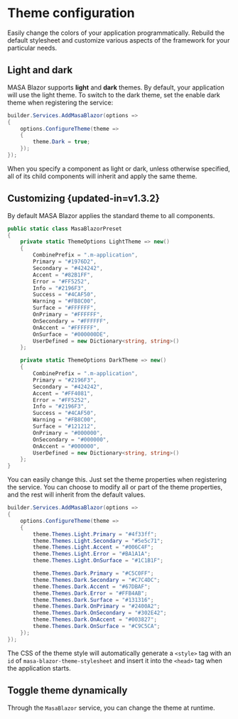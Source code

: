 # Theme configuration

Easily change the colors of your application programmatically. Rebuild the default stylesheet and customize various aspects of the framework for your particular needs.

## Light and dark

MASA Blazor supports **light** and **dark** themes. By default, your application will use the light theme. To switch to the dark theme, set the enable dark theme when registering the service:

```csharp Program.cs
builder.Services.AddMasaBlazor(options =>
{
    options.ConfigureTheme(theme =>
    {
        theme.Dark = true;
    });
});
```

When you specify a component as light or dark, unless otherwise specified, all of its child components will inherit and apply the same theme.

## Customizing {updated-in=v1.3.2}

By default MASA Blazor applies the standard theme to all components.

```csharp
public static class MasaBlazorPreset
{
    private static ThemeOptions LightTheme => new()
    {
        CombinePrefix = ".m-application",
        Primary = "#1976D2",
        Secondary = "#424242",
        Accent = "#82B1FF",
        Error = "#FF5252",
        Info = "#2196F3",
        Success = "#4CAF50",
        Warning = "#FB8C00",
        Surface = "#FFFFFF",
        OnPrimary = "#FFFFFF",
        OnSecondary = "#FFFFFF",
        OnAccent = "#FFFFFF",
        OnSurface = "#000000DE",
        UserDefined = new Dictionary<string, string>()
    };

    private static ThemeOptions DarkTheme => new()
    {
        CombinePrefix = ".m-application",
        Primary = "#2196F3",
        Secondary = "#424242",
        Accent = "#FF4081",
        Error = "#FF5252",
        Info = "#2196F3",
        Success = "#4CAF50",
        Warning = "#FB8C00",
        Surface = "#121212",
        OnPrimary = "#000000",
        OnSecondary = "#000000",
        OnAccent = "#000000",
        UserDefined = new Dictionary<string, string>()
    };
}
```

You can easily change this. Just set the theme properties when registering the service. You can choose to modify all or part of the theme properties, and the rest will inherit from the default values.

```csharp Program.cs
builder.Services.AddMasaBlazor(options =>
{
    options.ConfigureTheme(theme =>
    {
        theme.Themes.Light.Primary = "#4f33ff";
        theme.Themes.Light.Secondary = "#5e5c71";
        theme.Themes.Light.Accent = "#006C4F";
        theme.Themes.Light.Error = "#BA1A1A";
        theme.Themes.Light.OnSurface = "#1C1B1F";

        theme.Themes.Dark.Primary = "#C5C0FF";
        theme.Themes.Dark.Secondary = "#C7C4DC";
        theme.Themes.Dark.Accent = "#67DBAF";
        theme.Themes.Dark.Error = "#FFB4AB";
        theme.Themes.Dark.Surface = "#131316";
        theme.Themes.Dark.OnPrimary = "#2400A2";
        theme.Themes.Dark.OnSecondary = "#302E42";
        theme.Themes.Dark.OnAccent = "#003827";
        theme.Themes.Dark.OnSurface = "#C9C5CA";
    });
});
```

The CSS of the theme style will automatically generate a `<style>` tag with an `id` of `masa-blazor-theme-stylesheet` and insert it into the `<head>` tag when the application starts.

## Toggle theme dynamically

Through the `MasaBlazor` service, you can change the theme at runtime.

<masa-example file="Examples.features.theme.DynamicallyModifyTheme"></masa-example>
